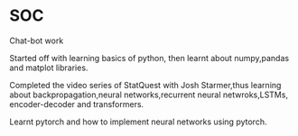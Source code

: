 # SOC
Chat-bot work 

Started off with learning basics of python, then learnt about numpy,pandas and matplot libraries.

Completed the video series of StatQuest with Josh Starmer,thus learning about backpropagation,neural networks,recurrent neural netwroks,LSTMs,
encoder-decoder and transformers.

Learnt pytorch and how to implement neural networks using pytorch.
